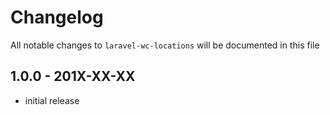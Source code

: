 # Changelog

All notable changes to `laravel-wc-locations` will be documented in this file

## 1.0.0 - 201X-XX-XX

- initial release
